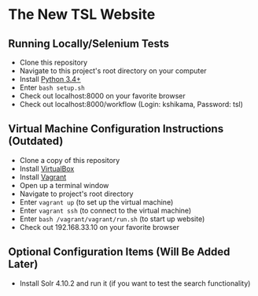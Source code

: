 The New TSL Website
===================

Running Locally/Selenium Tests
--------------------------

- Clone this repository
- Navigate to this project's root directory on your computer
- Install [Python 3.4+](https://www.python.org/downloads/)
- Enter <code>bash setup.sh</code>
- Check out localhost:8000 on your favorite browser
- Check out localhost:8000/workflow (Login: kshikama, Password: tsl)


Virtual Machine Configuration Instructions (Outdated)
--------------------------

- Clone a copy of this repository
- Install [VirtualBox](https://www.virtualbox.org/wiki/Downloads)
- Install [Vagrant](https://www.vagrantup.com/downloads.html)
- Open up a terminal window
- Navigate to project's root directory
- Enter <code>vagrant up</code> (to set up the virtual machine)
- Enter <code>vagrant ssh</code> (to connect to the virtual machine)
- Enter <code>bash /vagrant/vagrant/run.sh</code> (to start up website)
- Check out 192.168.33.10 on your favorite browser

Optional Configuration Items (Will Be Added Later)
--------------------------------------------------

- Install Solr 4.10.2 and run it (if you want to test the search functionality)